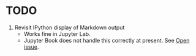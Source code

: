 # TODO

1. Revisit IPython display of Markdown output
	- Works fine in Jupyter Lab.
	- Jupyter Book does not handle this correctly at present. See [Open issue](https://github.com/executablebooks/jupyter-book/issues/1771).

